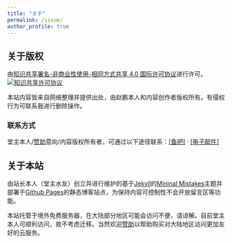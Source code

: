 ```yaml
---
title: "关于"
permalink: /issue/
author_profile: true
---
```


## 关于版权

由<a rel="license" href="http://creativecommons.org/licenses/by-nc-sa/4.0/">知识共享署名-非商业性使用-相同方式共享 4.0 国际许可协议</a>进行许可。<a rel="license" href="http://creativecommons.org/licenses/by-nc-sa/4.0/"><img alt="知识共享许可协议" style="border-width:0" src="https://i.creativecommons.org/l/by-nc-sa/4.0/80x15.png" /></a><br />

本站内容皆来自网络整理并提供出处，由赵鹏本人和内容创作者版权所有。有侵权行为可联系我进行删除操作。

### 联系方式

堂主本人/[赞助](https://huolitangzhu.github.io/donate/)意向/内容版权所有者，可通过以下途径联系：[[鱼吧]](https://yuba.douyu.com/p/662672311618762977) · [[电子邮件]](mailto:freemeatproton@protonmail.com)

## 关于本站

由站长本人（堂主水友）创立并进行维护的基于[Jekyll](http://jekyllrb.com/)的[Mininal Mistakes](https://mademistakes.com/work/minimal-mistakes-jekyll-theme/)主题并部署于[Github Pages](https://pages.github.com/)的静态博客站点，为保持内容可控制性不会开放留言区等功能。

本站托管于境外免费服务器，在大陆部分地区可能会访问不便，请谅解。目前堂主本人可顺利访问，故不考虑迁移。当然欢迎[赞助](https://huolitangzhu.github.io/donate/)以帮助购买对大陆地区访问更加友好的云服务。
